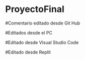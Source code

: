 # ProyectoFinal

  #Comentario editado desde Git Hub
  
  #Editados desde el PC
  
  #Editado desde Visual Studio Code
  
  #Editado desde Replit
